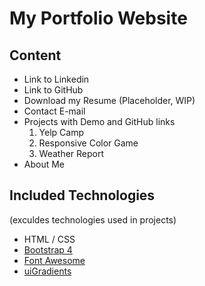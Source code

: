 # My Portfolio Website

## Content

* Link to Linkedin
* Link to GitHub
* Download my Resume (Placeholder, WIP)
* Contact E-mail
* Projects with Demo and GitHub links
    1. Yelp Camp
    2. Responsive Color Game
    3. Weather Report
* About Me

## Included Technologies

(exculdes technologies used in projects)

* HTML / CSS
* [Bootstrap 4](https://fontawesome.com/)
* [Font Awesome](https://fontawesome.com/)
* [uiGradients](https://uigradients.com/)